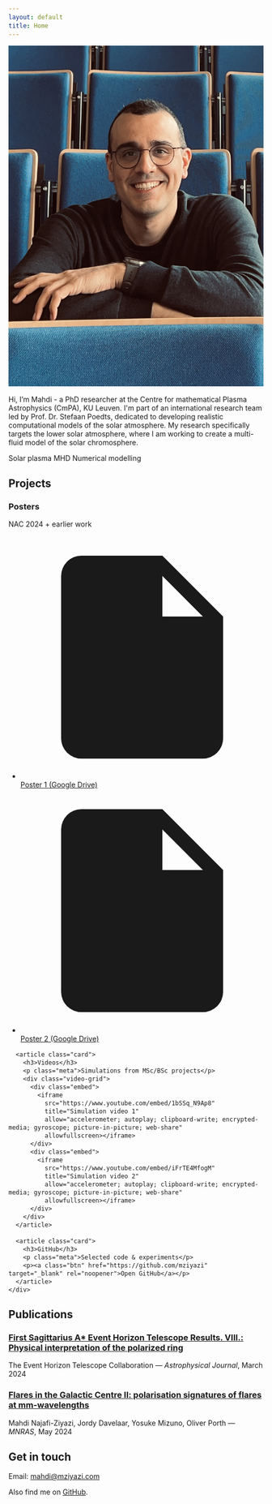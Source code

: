 ```yaml
---
layout: default
title: Home
---
```


<main class="wrap">
  <section id="about">
    <div class="hero">
      <img src="UC.jpeg" alt="Portrait of Mahdi Najafi-Ziyazi" class="avatar" />
      <div>
        <p class="subtitle">
         Hi, I’m Mahdi - a PhD researcher at the Centre for mathematical Plasma Astrophysics (CmPA), KU Leuven. I'm part of an international research team   led by Prof. Dr. Stefaan Poedts, dedicated to developing realistic computational models of the solar atmosphere. My research specifically targets the lower solar atmosphere, where I am working to create a multi-fluid model of the solar chromosphere.
        </p>
        <div class="badges" style="margin-top:14px">
          <span class="badge">Solar plasma</span>
          <span class="badge">MHD</span>
          <span class="badge">Numerical modelling</span>
        </div>
      </div>
    </div>
  </section>

  <section id="projects">
    <h2>Projects</h2>
    <div class="grid cols-3">
      <article class="card">
        <h3>Posters</h3>
        <p class="meta">NAC 2024 + earlier work</p>
        <ul class="links">
          <li>
            <svg xmlns="http://www.w3.org/2000/svg" viewBox="0 0 24 24" fill="currentColor"><path d="M14 2H6a2 2 0 0 0-2 2v16a2 2 0 0 0 2 2h12a2 2 0 0 0 2-2V8zm0 2 4 4h-4z"/></svg>
            <a href="https://drive.google.com/file/d/1BwiqrcjqTrJ5ewc8dWBtBjKDqhJfS5ii/view" target="_blank" rel="noopener">Poster 1 (Google Drive)</a>
          </li>
          <li>
            <svg xmlns="http://www.w3.org/2000/svg" viewBox="0 0 24 24" fill="currentColor"><path d="M14 2H6a2 2 0 0 0-2 2v16a2 2 0 0 0 2 2h12a2 2 0 0 0 2-2V8zm0 2 4 4h-4z"/></svg>
            <a href="https://drive.google.com/file/d/1jkV1qofiSeLiLbfs7dPabLwcKSvFRLyT/view" target="_blank" rel="noopener">Poster 2 (Google Drive)</a>
          </li>
        </ul>
      </article>

      <article class="card">
        <h3>Videos</h3>
        <p class="meta">Simulations from MSc/BSc projects</p>
        <div class="video-grid">
          <div class="embed">
            <iframe
              src="https://www.youtube.com/embed/1bSSq_N9Ap8"
              title="Simulation video 1"
              allow="accelerometer; autoplay; clipboard-write; encrypted-media; gyroscope; picture-in-picture; web-share"
              allowfullscreen></iframe>
          </div>
          <div class="embed">
            <iframe
              src="https://www.youtube.com/embed/iFrTE4MfogM"
              title="Simulation video 2"
              allow="accelerometer; autoplay; clipboard-write; encrypted-media; gyroscope; picture-in-picture; web-share"
              allowfullscreen></iframe>
          </div>
        </div>
      </article>

      <article class="card">
        <h3>GitHub</h3>
        <p class="meta">Selected code & experiments</p>
        <p><a class="btn" href="https://github.com/mziyazi" target="_blank" rel="noopener">Open GitHub</a></p>
      </article>
    </div>
  </section>

  <section id="publications">
    <h2>Publications</h2>
    <div class="card">
      <div class="list">
        <div class="pub">
          <h3>
            <a href="#" onclick="return false;" title="Add DOI/URL here">
              First Sagittarius A* Event Horizon Telescope Results. VIII.: Physical interpretation of the polarized ring
            </a>
          </h3>
          <div class="meta">The Event Horizon Telescope Collaboration — <em>Astrophysical Journal</em>, March 2024</div>
        </div>
        <div class="pub">
          <h3>
            <a href="#" onclick="return false;" title="Add DOI/URL here">
              Flares in the Galactic Centre II: polarisation signatures of flares at mm-wavelengths
            </a>
          </h3>
          <div class="meta">Mahdi Najafi-Ziyazi, Jordy Davelaar, Yosuke Mizuno, Oliver Porth — <em>MNRAS</em>, May 2024</div>
        </div>
      </div>
    </div>
  </section>

  <section id="contact">
    <h2>Get in touch</h2>
    <div class="card">
      <p>Email: <a href="mailto:mahdi@mziyazi.com">mahdi@mziyazi.com</a></p>
      <p>Also find me on <a href="https://github.com/mziyazi" target="_blank" rel="noopener">GitHub</a>.</p>
    </div>
  </section>
</main>
